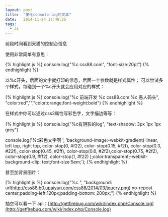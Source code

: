 ```yaml
---
layout: post
title:  "美化console.log的文本"
date:   2014-11-24 17:48:25
tags:
  - Js
---
```


前段时间看到天猫的控制台信息

<!--more-->

使用非常简单有意思：

{% highlight js %}
console.log("%c css88.com", "font-size:20pt")
{% endhighlight %}

以%c开头，后面的文字就打印的信息，后面一个参数就是样式属性；
可以尝试多个样式，每碰到一个%c开头就会应用对应的样式：

{% highlight js %}
    console.log("%c 前端开发 %c css88.com %c 愚人码头", "color:red","","color:orange;font-weight:bold")
{% endhighlight %}

在样式中你可以通过css3属性写彩色字，文字描边等等：

{% highlight js %}
	console.log("%c有阴影的log", "text-shadow: 3px 1px 1px grey")
     
console.log('%c彩色文字啊 ', 'background-image:-webkit-gradient( linear, left top, right top, color-stop(0, #f22), color-stop(0.15, #f2f), color-stop(0.3, #22f), color-stop(0.45, #2ff), color-stop(0.6, #2f2),color-stop(0.75, #2f2), color-stop(0.9, #ff2), color-stop(1, #f22) );color:transparent;-webkit-background-clip: text;font-size:5em;');
{% endhighlight %}

甚至加背景图片：

{% highlight js %}
    console.log("%c ", "background: url(http://css88.b0.upaiyun.com/css88/2014/03/jquery.png) no-repeat center;padding-left:120px;padding-bottom: 200px;")
{% endhighlight %}

抽空可以看一下 api：[http://getfirebug.com/wiki/index.php/Console.log](http://getfirebug.com/wiki/index.php/Console.log)



